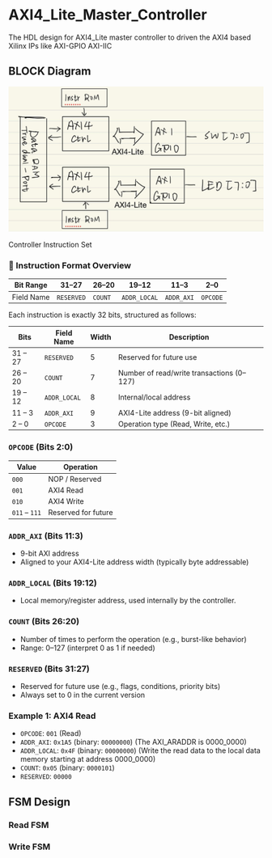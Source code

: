 # AXI4_Lite_Master_Controller
The HDL design for AXI4_Lite master controller to driven the AXI4 based Xilinx IPs like AXI-GPIO AXI-IIC

## BLOCK Diagram
<p align="center">
  <img src="figure/block_diagram_axi_gpio.jpg" width="600"/>
</p


## Controller Instruction Set

### 🧠 Instruction Format Overview

| Bit Range  | 31–27       | 26–20     | 19–12       | 11–3        | 2–0      |
|------------|-------------|-----------|-------------|-------------|----------|
| Field Name | `RESERVED`  | `COUNT`   | `ADDR_LOCAL`| `ADDR_AXI`  | `OPCODE` |
        
Each instruction is exactly 32 bits, structured as follows:

| Bits       | Field Name   | Width | Description                                 |
|------------|--------------|-------|---------------------------------------------|
| 31 – 27    | `RESERVED`   | 5     | Reserved for future use                     |
| 26 – 20    | `COUNT`      | 7     | Number of read/write transactions (0–127)   |
| 19 – 12    | `ADDR_LOCAL` | 8     | Internal/local address                      |
| 11 – 3     | `ADDR_AXI`   | 9     | AXI4-Lite address (9-bit aligned)           |
| 2 – 0      | `OPCODE`     | 3     | Operation type (Read, Write, etc.)          |

### `OPCODE` (Bits 2:0)

| Value | Operation      |
|-------|----------------|
| `000` | NOP / Reserved |
| `001` | AXI4 Read      |
| `010` | AXI4 Write     |
| `011` – `111` | Reserved for future |

### `ADDR_AXI` (Bits 11:3)

- 9-bit AXI address
- Aligned to your AXI4-Lite address width (typically byte addressable)

### `ADDR_LOCAL` (Bits 19:12)

- Local memory/register address, used internally by the controller.

### `COUNT` (Bits 26:20)

- Number of times to perform the operation (e.g., burst-like behavior)
- Range: 0–127 (interpret 0 as 1 if needed)

### `RESERVED` (Bits 31:27)

- Reserved for future use (e.g., flags, conditions, priority bits)
- Always set to 0 in the current version


### Example 1: AXI4 Read
- `OPCODE`: `001` (Read)
- `ADDR_AXI`: `0x1A5` (binary: `00000000`) (The AXI_ARADDR is 0000_0000)
- `ADDR_LOCAL`: `0x4F` (binary: `00000000`) (Write the read data to the local data memory starting at address 0000_0000)
- `COUNT`: `0x05` (binary: `0000101`)
- `RESERVED`: `00000`
## FSM Design
### Read FSM
### Write FSM
